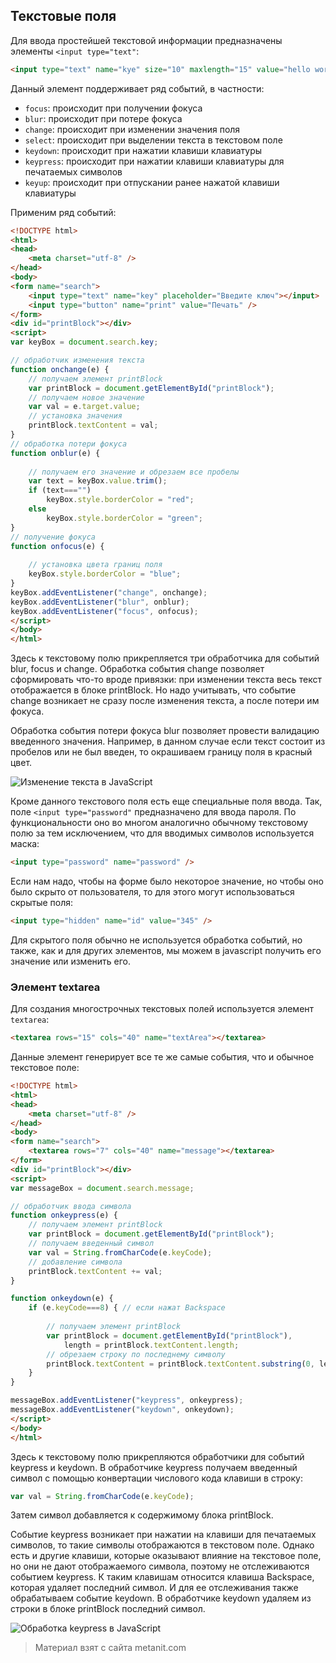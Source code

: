 ## Текстовые поля

Для ввода простейшей текстовой информации предназначены элементы `<input type="text"`:

```html
<input type="text" name="kye" size="10" maxlength="15" value="hello world" />
```

Данный элемент поддерживает ряд событий, в частности:
- `focus`: происходит при получении фокуса
- `blur`: происходит при потере фокуса
- `change`: происходит при изменении значения поля
- `select`: происходит при выделении текста в текстовом поле
- `keydown`: происходит при нажатии клавиши клавиатуры
- `keypress`: происходит при нажатии клавиши клавиатуры для печатаемых символов
- `keyup`: происходит при отпускании ранее нажатой клавиши клавиатуры

Применим ряд событий:

```html
<!DOCTYPE html>
<html>
<head>
    <meta charset="utf-8" />
</head>
<body>
<form name="search">
    <input type="text" name="key" placeholder="Введите ключ"></input>
    <input type="button" name="print" value="Печать" />
</form>
<div id="printBlock"></div>
<script>
var keyBox = document.search.key;

// обработчик изменения текста
function onchange(e) {
    // получаем элемент printBlock
    var printBlock = document.getElementById("printBlock");
    // получаем новое значение
    var val = e.target.value;
    // установка значения
    printBlock.textContent = val;
}
// обработка потери фокуса
function onblur(e) {
    
    // получаем его значение и обрезаем все пробелы
    var text = keyBox.value.trim();
    if (text==="")
        keyBox.style.borderColor = "red";
    else
        keyBox.style.borderColor = "green";
}
// получение фокуса
function onfocus(e) {
    
    // установка цвета границ поля
    keyBox.style.borderColor = "blue";
}
keyBox.addEventListener("change", onchange);
keyBox.addEventListener("blur", onblur);
keyBox.addEventListener("focus", onfocus);
</script>
</body>
</html>
```

Здесь к текстовому полю прикрепляется три обработчика для событий blur, focus и change. Обработка события change позволяет сформировать что-то вроде привязки: при изменении текста весь текст отображается в блоке printBlock. Но надо учитывать, что событие change возникает не сразу после изменения текста, а после потери им фокуса.

Обработка события потери фокуса blur позволяет провести валидацию введенного значения. Например, в данном случае если текст состоит из пробелов или не был введен, то окрашиваем границу поля в красный цвет.

![Изменение текста в JavaScript](https://metanit.com/web/javascript/pics/textchange.png)

Кроме данного текстового поля есть еще специальные поля ввода. Так, поле `<input type="password"` предназначено для ввода пароля. По функциональности оно во многом аналогично обычному текстовому полю за тем исключением, что для вводимых символов используется маска:

```html
<input type="password" name="password" />
```

Если нам надо, чтобы на форме было некоторое значение, но чтобы оно было скрыто от пользователя, то для этого могут использоваться скрытые поля:

```html
<input type="hidden" name="id" value="345" />
```

Для скрытого поля обычно не используется обработка событий, но также, как и для других элементов, мы можем в javascript получить его значение или изменить его.

### Элемент textarea

Для создания многострочных текстовых полей используется элемент `textarea`:

```html
<textarea rows="15" cols="40" name="textArea"></textarea>
```

Данные элемент генерирует все те же самые события, что и обычное текстовое поле:

```html
<!DOCTYPE html>
<html>
<head>
    <meta charset="utf-8" />
</head>
<body>
<form name="search">
    <textarea rows="7" cols="40" name="message"></textarea>
</form>
<div id="printBlock"></div>
<script>
var messageBox = document.search.message;

// обработчик ввода символа
function onkeypress(e) {
    // получаем элемент printBlock
    var printBlock = document.getElementById("printBlock");
    // получаем введенный символ
    var val = String.fromCharCode(e.keyCode);
    // добавление символа
    printBlock.textContent += val;
}

function onkeydown(e) {
    if (e.keyCode===8) { // если нажат Backspace
    
        // получаем элемент printBlock
        var printBlock = document.getElementById("printBlock"), 
            length = printBlock.textContent.length;
        // обрезаем строку по последнему символу
        printBlock.textContent = printBlock.textContent.substring(0, length-1);
    }
}

messageBox.addEventListener("keypress", onkeypress);
messageBox.addEventListener("keydown", onkeydown);
</script>
</body>
</html>
```

Здесь к текстовому полю прикрепляются обработчики для событий keypress и keydown. В обработчике keypress получаем введенный символ с помощью конвертации числового кода клавиши в строку:

```js
var val = String.fromCharCode(e.keyCode);
```

Затем символ добавляется к содержимому блока printBlock.

Событие keypress возникает при нажатии на клавиши для печатаемых символов, то такие символы отображаются в текстовом поле. Однако есть и другие клавиши, которые оказывают влияние на текстовое поле, но они не дают отображаемого символа, поэтому не отслеживаются событием keypress. К таким клавишам относится клавиша Backspace, которая удаляет последний символ. И для ее отслеживания также обрабатываем событие keydown. В обработчике keydown удаляем из строки в блоке printBlock последний символ.

![Обработка keypress в JavaScript](https://metanit.com/web/javascript/pics/keypress.png)


> Материал взят с сайта metanit.com